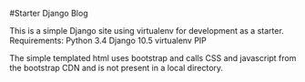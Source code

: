 #Starter Django Blog

This is a simple Django site using virtualenv for development as a starter.
Requirements:
Python 3.4
Django 10.5
virtualenv
PIP

The simple templated html uses bootstrap and calls CSS and javascript from the 
bootstrap CDN and is not present in a local directory.

